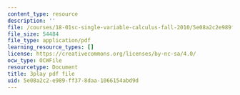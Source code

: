 ```yaml
---
content_type: resource
description: ''
file: /courses/18-01sc-single-variable-calculus-fall-2010/5e08a2c2e989ff378daa1066154abd9d_HgEqXhsIq_g.pdf
file_size: 54484
file_type: application/pdf
learning_resource_types: []
license: https://creativecommons.org/licenses/by-nc-sa/4.0/
ocw_type: OCWFile
resourcetype: Document
title: 3play pdf file
uid: 5e08a2c2-e989-ff37-8daa-1066154abd9d
---
```

